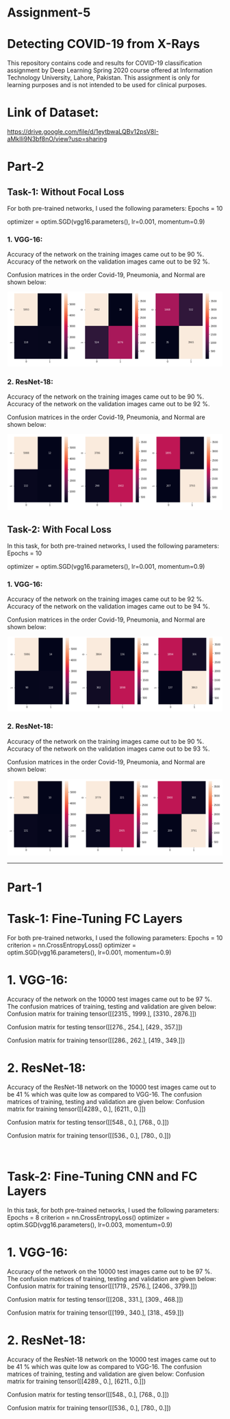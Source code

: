 # Assignment-5
# Detecting COVID-19 from X-Rays

This repository contains code and results for COVID-19 classification assignment by Deep Learning Spring 2020 course offered at Information Technology University, Lahore, Pakistan. This assignment is only for learning purposes and is not intended to be used for clinical purposes.

# Link of Dataset:
https://drive.google.com/file/d/1eytbwaLQBv12psV8I-aMkIli9N3bf8nO/view?usp=sharing

# Part-2

## Task-1: Without Focal Loss

For both pre-trained networks, I used the following parameters:
Epochs = 10

optimizer = optim.SGD(vgg16.parameters(), lr=0.001, momentum=0.9)

### 1.	VGG-16:
Accuracy of the network on the training images came out to be 90 %.
Accuracy of the network on the validation images came out to be 92 %.

Confusion matrices in the order Covid-19, Pneumonia, and Normal are shown below:

<img src="image.png">
 


 

### 2.	ResNet-18:
Accuracy of the network on the training images came out to be 90 %.
Accuracy of the network on the validation images came out to be 92 %.

Confusion matrices in the order Covid-19, Pneumonia, and Normal are shown below:

<img src="ResNet18 (w-o FL).png"> 

 
## Task-2: With Focal Loss 

In this task, for both pre-trained networks, I used the following parameters:
Epochs = 10

optimizer = optim.SGD(vgg16.parameters(), lr=0.001, momentum=0.9)

### 1.	VGG-16:
Accuracy of the network on the training images came out to be 92 %.
Accuracy of the network on the validation images came out to be 94 %.

Confusion matrices in the order Covid-19, Pneumonia, and Normal are shown below:

<img src="VGG (FL).png"> 


### 2.	ResNet-18:
Accuracy of the network on the training images came out to be 90 %.
Accuracy of the network on the validation images came out to be 93 %.

Confusion matrices in the order Covid-19, Pneumonia, and Normal are shown below:
 
<img src="ResNet18 (FL).png">


_________________________________________________________________________________________
# Part-1

# Task-1: Fine-Tuning FC Layers
For both pre-trained networks, I used the following parameters:
Epochs = 10
criterion = nn.CrossEntropyLoss()
optimizer = optim.SGD(vgg16.parameters(), lr=0.001, momentum=0.9)

 # 1.	VGG-16:
Accuracy of the network on the 10000 test images came out to be 97 %.
The confusion matrices of training, testing and validation are given below:
Confusion matrix for training
tensor([[2315., 1999.],
    		   [3310., 2876.]])

Confusion matrix for testing
tensor([[276., 254.],
    		   [429., 357.]])

Confusion matrix for training
tensor([[286., 262.],
        [419., 349.]])

# 2.	ResNet-18:
Accuracy of the ResNet-18 network on the 10000 test images came out to be 41 % which was quite low as compared to VGG-16.
The confusion matrices of training, testing and validation are given below:
Confusion matrix for training
tensor([[4289.,    0.],
[6211.,    0.]])

Confusion matrix for testing
tensor([[548.,   0.],
        		[768.,   0.]])

Confusion matrix for training
tensor([[536.,   0.],
        	[780.,   0.]])

 
# Task-2: Fine-Tuning CNN and FC Layers
In this task, for both pre-trained networks, I used the following parameters:
Epochs = 8
criterion = nn.CrossEntropyLoss()
optimizer = optim.SGD(vgg16.parameters(), lr=0.003, momentum=0.9)

# 1.	VGG-16:
Accuracy of the network on the 10000 test images came out to be 97 %.
The confusion matrices of training, testing and validation are given below:
Confusion matrix for training
tensor([[1719., 2576.],
        		[2406., 3799.]])

Confusion matrix for testing
tensor([[208., 331.],
        		[309., 468.]])

Confusion matrix for training
tensor([[199., 340.],
        	[318., 459.]])

# 2.	ResNet-18:
Accuracy of the ResNet-18 network on the 10000 test images came out to be 41 % which was quite low as compared to VGG-16.
The confusion matrices of training, testing and validation are given below:
Confusion matrix for training
tensor([[4289.,    0.],
[6211.,    0.]])

Confusion matrix for testing
tensor([[548.,   0.],
        		[768.,   0.]])

Confusion matrix for training
tensor([[536.,   0.],
        	[780.,   0.]])

